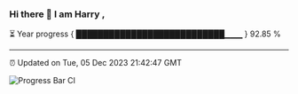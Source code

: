 ### Hi there 👋 I am Harry , 

⏳ Year progress { ███████████████████████████▁▁▁ } 92.85 %

---

⏰ Updated on Tue, 05 Dec 2023 21:42:47 GMT

![Progress Bar CI](https://github.com/duykhang68/duykhang68/workflows/Progress%20Bar%20CI/badge.svg)
